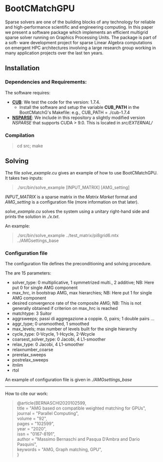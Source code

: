 # BootCMatchGPU
Sparse solvers are one of the building blocks of any technology for reliable and high-performance scientific and engineering computing. In this paper we present a software package which implements an efficient multigrid sparse solver running on Graphics Processing Units. The package is part of a soft- ware development project for sparse Linear Algebra computations on emergent HPC architectures involving a large research group working in many application projects over the last ten years.
## Installation
### Dependencies and Requirements:

The software requires:

* **[CUB](https://nvlabs.github.io/cub/)**: We test the code for the version: 1.7.4.
  * Install the software and setup the variable **CUB_PATH** in the BootCMatchG's Makefile: e.g., CUB_PATH = ./cub-1.7.4
* **[NSPARSE](https://github.com/EBD-CREST/nsparse)**: We include in this repository a slightly modified version *NSPARSE* that supports CUDA > 9.0. This is located in *src/EXTERNAL/*

### Compilation

> cd src; make

## Solving 

The file *solve_example.cu* gives an example of how to use BootCMatchGPU. It takes two inputs:

> ./src/bin/solve_example [INPUT_MATRIX] [AMG_setting] 

*INPUT_MATRIX* is a sparse matrix in the *Matrix Market* format and *AMG_setting* is a configuration file (more information on that later).

*solve_example.cu* solves the system using a unitary right-hand side and prints the solution in *./x.txt*.

An example:

> ./src/bin/solve_example ../test_matrix/pi8grid6.mtx ../AMGsettings_base

### Configuration file

The configuration file defines the preconditioning and solving procedure.

The are 15 parameters:

* solver_type: 0 multiplicative, 1 symmetrized multi., 2 additive; NB: Here put 0 for single AMG component
* max_hrc, in bootstrap AMG, max hierarchies; NB: Here put 1 for single AMG component
* desired convergence rate of the composite AMG; NB: This is not generally obtained if criterion on max_hrc is reached
* matchtype: 3 Suitor
* aggrsweeps; passi di aggregazione a coppie. 0, pairs; 1 double pairs ...
* aggr_type; 0 unsmoothed, 1 smoothed
* max_levels; max number of levels built for the single hierarchy
* cycle_type: 0-Vcycle, 1-Hcycle, 2-Wcycle
* coarsest_solver_type: 0 Jacobi, 4 L1-smoother
* relax_type: 0 Jacobi, 4 L1-smoother
* relaxnumber_coarse
* prerelax_sweeps
* postrelax_sweeps
* itnlim
* rtol

An example of configuration file is given in *./AMGsettings_base*

---
How to cite our work:
> @article{BERNASCHI2020102599, <br>
title = "AMG based on compatible weighted matching for GPUs",<br>
journal = "Parallel Computing",<br>
volume = "92",<br>
pages = "102599",<br>
year = "2020",<br>
issn = "0167-8191",<br>
author = "Massimo Bernaschi and Pasqua D’Ambra and Dario Pasquini",<br>
keywords = "AMG, Graph matching, GPU",<br>
}
